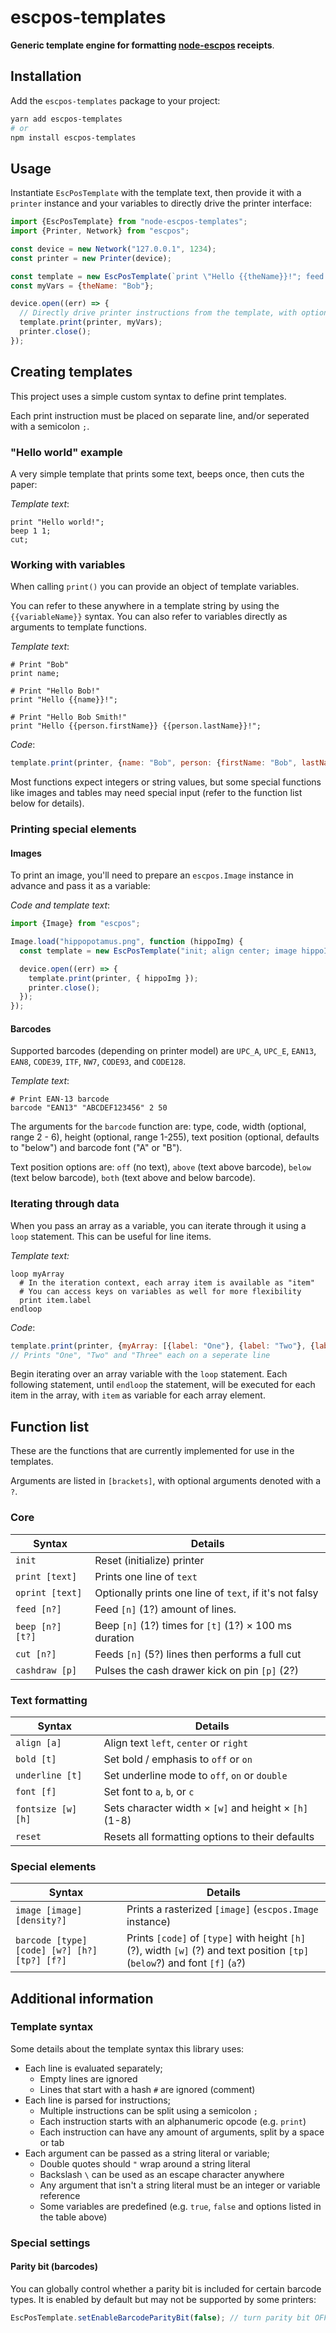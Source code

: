 # escpos-templates

**Generic template engine for formatting [node-escpos](https://github.com/song940/node-escpos) receipts**.

## Installation

Add the `escpos-templates` package to your project:

```bash
yarn add escpos-templates
# or
npm install escpos-templates
```

## Usage

Instantiate `EscPosTemplate` with the template text, then provide it with a `printer` instance and your variables to
directly drive the printer interface:

```javascript
import {EscPosTemplate} from "node-escpos-templates";
import {Printer, Network} from "escpos";

const device = new Network("127.0.0.1", 1234);
const printer = new Printer(device);

const template = new EscPosTemplate(`print \"Hello {{theName}}!"; feed 2; cut;`);
const myVars = {theName: "Bob"};

device.open((err) => {
  // Directly drive printer instructions from the template, with optional variables
  template.print(printer, myVars);
  printer.close();
});
```

## Creating templates

This project uses a simple custom syntax to define print templates.

Each print instruction must be placed on separate line, and/or seperated with a semicolon `;`.

### "Hello world" example

A very simple template that prints some text, beeps once, then cuts the paper:

*Template text*:
```
print "Hello world!";
beep 1 1;
cut;
```

### Working with variables 

When calling `print()` you can provide an object of template variables.

You can refer to these anywhere in a template string by using the `{{variableName}}` syntax. You can also refer to
variables directly as arguments to template functions.

*Template text*:
```
# Print "Bob" 
print name;

# Print "Hello Bob!"
print "Hello {{name}}!";

# Print "Hello Bob Smith!"
print "Hello {{person.firstName}} {{person.lastName}}!";
```

*Code*:
```javascript
template.print(printer, {name: "Bob", person: {firstName: "Bob", lastName: "Smith"}});
```

Most functions expect integers or string values, but some special functions like images and tables may need special input (refer to the function list below for details).

### Printing special elements

#### Images
To print an image, you'll need to prepare an `escpos.Image` instance in advance and pass it as a variable:

*Code and template text*:
```javascript
import {Image} from "escpos";

Image.load("hippopotamus.png", function (hippoImg) {
  const template = new EscPosTemplate("init; align center; image hippoImg; feed 5; cut");

  device.open((err) => {
    template.print(printer, { hippoImg });
    printer.close();
  });
});
```

#### Barcodes
Supported barcodes (depending on printer model) are `UPC_A`, `UPC_E`, `EAN13`, `EAN8`, `CODE39`, `ITF`, `NW7`, `CODE93`, and `CODE128`.

*Template text*:
```
# Print EAN-13 barcode
barcode "EAN13" "ABCDEF123456" 2 50
```

The arguments for the `barcode` function are: type, code, width (optional, range 2 - 6), height (optional, range 1-255), text position (optional, defaults to "below") and barcode font ("A" or "B").

Text position options are: `off` (no text), `above` (text above barcode), `below` (text below barcode), `both` (text above and below barcode).

### Iterating through data
When you pass an array as a variable, you can iterate through it using a `loop` statement. This can be useful for line items.

*Template text:*
```
loop myArray
  # In the iteration context, each array item is available as "item"
  # You can access keys on variables as well for more flexibility
  print item.label
endloop 
```

*Code*:
```javascript
template.print(printer, {myArray: [{label: "One"}, {label: "Two"}, {label: "Three"}]});
// Prints "One", "Two" and "Three" each on a seperate line
```

Begin iterating over an array variable with the `loop` statement. Each following statement, until `endloop` the statement, will be executed for each item in the array, with `item` as variable for each array element.

## Function list

These are the functions that are currently implemented for use in the templates.

Arguments are listed in `[brackets]`, with optional arguments denoted with a `?`.

### Core

| Syntax           | Details                                                 |
|------------------|---------------------------------------------------------|
| `init`           | Reset (initialize) printer                              |
| `print [text]`   | Prints one line of `text`                               |
| `oprint [text]`  | Optionally prints one line of `text`, if it's not falsy |
| `feed [n?]`      | Feed `[n]` (1?) amount of lines.                        |
| `beep [n?] [t?]` | Beep `[n]` (1?) times for `[t]` (1?) × 100 ms duration  |
| `cut [n?]`       | Feeds `[n]` (5?) lines then performs a full cut         |
| `cashdraw [p]`   | Pulses the cash drawer kick on pin `[p]` (2?)           |

### Text formatting

| Syntax             | Details                                                  |
|--------------------|----------------------------------------------------------|
| `align [a]`        | Align text `left`, `center` or `right`                   | 
| `bold [t]`         | Set bold / emphasis to `off` or `on`                     | 
| `underline [t]`    | Set underline mode to `off`, `on` or `double`            |
| `font [f]`         | Set font to `a`, `b`, or `c`                             | 
| `fontsize [w] [h]` | Sets character width × `[w]` and height × `[h]`  (1-8)   | 
| `reset`            | Resets all formatting options to their defaults          |


### Special elements

| Syntax                                       | Details                                                                                                                      |
|----------------------------------------------|------------------------------------------------------------------------------------------------------------------------------|
| `image [image] [density?]`                   | Prints a rasterized `[image]` (`escpos.Image` instance)                                                                      | 
| `barcode [type] [code] [w?] [h?] [tp?] [f?]` | Prints `[code]` of `[type]` with height `[h]` (?), width `[w]` (?) and text position `[tp]` (`below`?) and font `[f]` (`a`?) |

## Additional information

### Template syntax
Some details about the template syntax this library uses:
- Each line is evaluated separately;
  - Empty lines are ignored
  - Lines that start with a hash `#` are ignored (comment)
- Each line is parsed for instructions;
  - Multiple instructions can be split using a semicolon `;`
  - Each instruction starts with an alphanumeric opcode (e.g. `print`)
  - Each instruction can have any amount of arguments, split by a space or tab
- Each argument can be passed as a string literal or variable;
  - Double quotes should `"` wrap around a string literal
  - Backslash ` \ ` can be used as an escape character anywhere
  - Any argument that isn't a string literal must be an integer or variable reference
  - Some variables are predefined (e.g. `true`, `false` and options listed in the table above)

### Special settings

#### Parity bit (barcodes)
You can globally control whether a parity bit is included for certain barcode types. It is enabled by default but may not be supported by some printers:

```javascript
EscPosTemplate.setEnableBarcodeParityBit(false); // turn parity bit OFF for all barcodes 
```